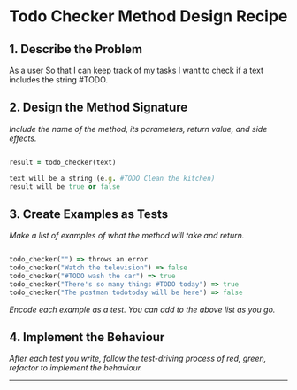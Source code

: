 # Todo Checker Method Design Recipe

## 1. Describe the Problem

As a user
So that I can keep track of my tasks
I want to check if a text includes the string #TODO.

## 2. Design the Method Signature

_Include the name of the method, its parameters, return value, and side effects._

```ruby

result = todo_checker(text)

text will be a string (e.g. #TODO Clean the kitchen)
result will be true or false


```

## 3. Create Examples as Tests

_Make a list of examples of what the method will take and return._

```ruby

todo_checker("") => throws an error
todo_checker("Watch the television") => false
todo_checker("#TODO wash the car") => true
todo_checker("There's so many things #TODO today") => true
todo_checker("The postman todotoday will be here") => false

```

_Encode each example as a test. You can add to the above list as you go._

## 4. Implement the Behaviour

_After each test you write, follow the test-driving process of red, green, refactor to implement the behaviour._


<!-- BEGIN GENERATED SECTION DO NOT EDIT -->

---

